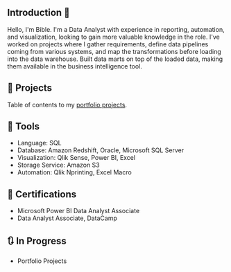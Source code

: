 ## Introduction 👋

Hello, I'm Bible. I'm a Data Analyst with experience in reporting, automation, and visualization, looking to gain more valuable knowledge in the role. I've worked on projects where I gather requirements, define data pipelines coming from various systems, and map the transformations before loading into the data warehouse. Built data marts on top of the loaded data, making them available in the business intelligence tool.

## 📕 Projects
Table of contents to my [portfolio projects](https://github.com/biblehong/Portfolio).

## 🔧 Tools
- Language: SQL
- Database: Amazon Redshift, Oracle, Microsoft SQL Server
- Visualization: Qlik Sense, Power BI, Excel
- Storage Service: Amazon S3
- Automation: Qlik Nprinting, Excel Macro

## 📃 Certifications
- Microsoft Power BI Data Analyst Associate
- Data Analyst Associate, DataCamp

## 🔃 In Progress
- Portfolio Projects
<!--
**biblehong/biblehong** is a ✨ _special_ ✨ repository because its `README.md` (this file) appears on your GitHub profile.

Here are some ideas to get you started:

- 🔭 I’m currently working on ...
- 🌱 I’m currently learning ...
- 👯 I’m looking to collaborate on ...
- 🤔 I’m looking for help with ...
- 💬 Ask me about ...
- 📫 How to reach me: ...
- 😄 Pronouns: ...
- ⚡ Fun fact: ...
-->
